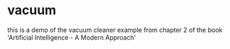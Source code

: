 # vacuum
this is a demo of the vacuum cleaner example from chapter 2 of the book 'Artificial Intelligence - A Modern Approach'
